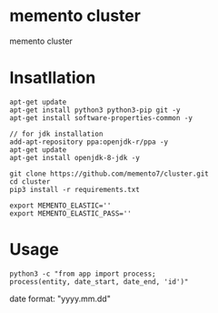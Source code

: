 # memento cluster
memento cluster

# Insatllation
```
apt-get update
apt-get install python3 python3-pip git -y
apt-get install software-properties-common -y

// for jdk installation
add-apt-repository ppa:openjdk-r/ppa -y
apt-get update
apt-get install openjdk-8-jdk -y

git clone https://github.com/memento7/cluster.git
cd cluster
pip3 install -r requirements.txt

export MEMENTO_ELASTIC=''
export MEMENTO_ELASTIC_PASS=''
```

# Usage
```
python3 -c "from app import process;
process(entity, date_start, date_end, 'id')"
```

date format: "yyyy.mm.dd"
